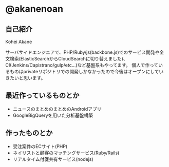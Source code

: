 # @akanenoan

## 自己紹介
Kohei Akane

サーバサイドエンジニアで、PHP/Ruby/js(backbone.js)でのサービス開発や全文検索(ElasticSearchからCloudSearchに切り替えました)、CI(Jenkins/Capistrano/gulp/etc...)など基盤系もやってます。
個人で作っているものはprivateリポジトリでの開発しかなかったので今後はオープンにしていきたいと思います。

## 最近作っているものとか
- ニュースのまとめのまとめのAndroidアプリ
- GoogleBigQueryを用いた分析基盤構築

## 作ったものとか
- 受注案件のECサイト(PHP)
- ネイリストと顧客のマッチングサービス(Ruby/Rails)
- リアルタイム付箋共有サービス(nodejs)
